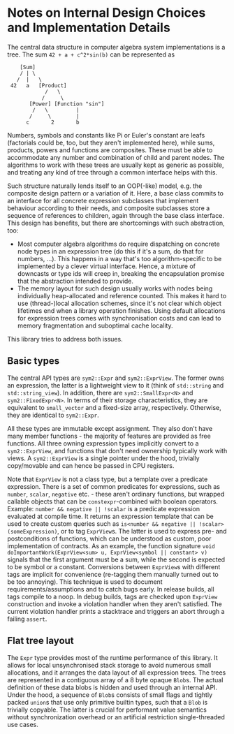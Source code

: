 # Notes on Internal Design Choices and Implementation Details

The central data structure in computer algebra system implementations is a tree. The sum `42 + a +
c^2*sin(b)` can be represented as
```
    [Sum]
    / | \
   /  |   \
 42   a   [Product]
            /   \
           /     \
       [Power] [Function "sin"]
        /   \         |
       /     \        |
      c       2       b
```
Numbers, symbols and constants like Pi or Euler's constant are leafs (factorials could be, too, but
they aren't implemented here), while sums, products, powers and functions are composites. These must
be able to accommodate any number and combination of child and parent nodes. The algorithms to work
with these trees are usually kept as generic as possible, and treating any kind of tree through a
common interface helps with this.

Such structure naturally lends itself to an OOP(-like) model, e.g. the composite design pattern or a
variation of it. Here, a base class commits to an interface for all concrete expression subclasses
that implement behaviour according to their needs, and composite subclasses store a sequence of
references to children, again through the base class interface. This design has benefits, but there
are shortcomings with such abstraction, too:

- Most computer algebra algorithms do require dispatching on concrete node types in an expression
  tree (do this if it's a sum, do that for numbers, ...). This happens in a way that's too
  algorithm-specific to be implemented by a clever virtual interface. Hence, a mixture of downcasts
  or type ids will creep in, breaking the encapsulation promise that the abstraction intended to
  provide.
- The memory layout for such design usually works with nodes being individually heap-allocated and
  reference counted. This makes it hard to use (thread-)local allocation schemes, since it's not
  clear which object lifetimes end when a library operation finishes. Using default allocations for
  expression trees comes with synchronisation costs and can lead to memory fragmentation and
  suboptimal cache locality.

This library tries to address both issues.

## Basic types

The central API types are `sym2::Expr` and `sym2::ExprView`. The former owns an expression, the
latter is a lightweight view to it (think of `std::string` and `std::string_view`). In addition,
there are `sym2::SmallExpr<N>` and `sym2::FixedExpr<N>`. In terms of their storage characteristics,
they are equivalent to `small_vector` and a fixed-size array, respectively. Otherwise, they are
identical to `sym2::Expr`.

All these types are immutable except assignment. They also don't have many member functions - the
majority of features are provided as free functions. All three owning expression types implicitly
convert to a `sym2::ExprView`, and functions that don't need ownership typically work with views. A
`sym2::ExprView` is a single pointer under the hood, trivially copy/movable and can hence be passed
in CPU registers.

Note that `ExprView` is not a class type, but a template over a predicate expression. There is a set
of common predicates for expressions, such as `number`, `scalar`, `negative` etc. - these aren't
ordinary functions, but wrapped callable objects that can be `constexpr`-combined with boolean
operators. Example: `number && negative || !scalar` is a predicate expression evaluated at compile
time. It returns an expression template that can be used to create custom queries such as `is<number
&& negative || !scalar>(someExpression)`, or to tag `ExprView`s. The latter is used to express pre-
and postconditions of functions, which can be understood as custom, poor implementation of
contracts. As an example, the function signature `void doImportantWork(ExprView<sum> u,
ExprView<symbol || constant> v)` signals that the first argument must be a sum, while the second is
expected to be symbol or a constant. Conversions between `ExprView`s with different tags are
implicit for convenience (re-tagging them manually turned out to be too annoying). This technique is
used to document requirements/assumptions and to catch bugs early. In release builds, all tags
compile to a noop. In debug builds, tags are checked upon `ExprView` construction and invoke a
violation handler when they aren't satisfied. The current violation handler prints a stacktrace and
triggers an abort through a failing `assert`.

## Flat tree layout

The `Expr` type provides most of the runtime performance of this library. It allows for local
unsynchronised stack storage to avoid numerous small allocations, and it arranges the data layout of
all expression trees. The trees are represented in a contiguous array of a 8 byte opaque `Blob`s.
The actual definition of these data blobs is hidden and used through an internal API. Under the
hood, a sequence of `Blob`s consists of small flags and tightly packed `union`s that use only
primitive builtin types, such that a `Blob` is trivially copyable. The latter is crucial for
performant value semantics without synchronization overhead or an artificial restriction
single-threaded use cases.
